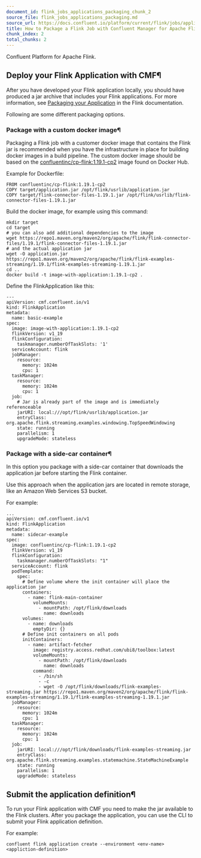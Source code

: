 ```yaml
---
document_id: flink_jobs_applications_packaging_chunk_2
source_file: flink_jobs_applications_packaging.md
source_url: https://docs.confluent.io/platform/current/flink/jobs/applications/packaging.html
title: How to Package a Flink Job with Confluent Manager for Apache Flink
chunk_index: 2
total_chunks: 2
---
```


Confluent Platform for Apache Flink.

## Deploy your Flink Application with CMF¶

After you have developed your Flink application locally, you should have produced a jar archive that includes your Flink applications. For more information, see [Packaging your Application](https://nightlies.apache.org/flink/flink-docs-release-1.19/docs/dev/configuration/maven/#packaging-the-application) in the Flink documentation.

Following are some different packaging options.

### Package with a custom docker image¶

Packaging a Flink job with a customer docker image that contains the Flink jar is recommended when you have the infrastructure in place for building docker images in a build pipeline. The custom docker image should be based on the [confluentinc/cp-flink:1.19.1-cp2](https://hub.docker.com/layers/confluentinc/cp-flink/1.19.1-cp2/images/sha256-ba85f2a20f2151e9f254ac0b315d8c70acb364c808041dc24c75886c0c0444bc) image found on Docker Hub.

Example for Dockerfile:

    FROM confluentinc/cp-flink:1.19.1-cp2
    COPY target/application.jar /opt/flink/usrlib/application.jar
    COPY target/flink-connector-files-1.19.1.jar /opt/flink/usrlib/flink-connector-files-1.19.1.jar

Build the docker image, for example using this command:

    mkdir target
    cd target
    # you can also add additional dependencies to the image
    wget https://repo1.maven.org/maven2/org/apache/flink/flink-connector-files/1.19.1/flink-connector-files-1.19.1.jar
    # and the actual application jar
    wget -O application.jar https://repo1.maven.org/maven2/org/apache/flink/flink-examples-streaming/1.19.1/flink-examples-streaming-1.19.1.jar
    cd ..
    docker build -t image-with-application:1.19.1-cp2 .

Define the FlinkApplication like this:

    ---
    apiVersion: cmf.confluent.io/v1
    kind: FlinkApplication
    metadata:
      name: basic-example
    spec:
      image: image-with-application:1.19.1-cp2
      flinkVersion: v1_19
      flinkConfiguration:
        taskmanager.numberOfTaskSlots: '1'
      serviceAccount: flink
      jobManager:
        resource:
          memory: 1024m
          cpu: 1
      taskManager:
        resource:
          memory: 1024m
          cpu: 1
      job:
        # Jar is already part of the image and is immediately referenceable
        jarURI: local:///opt/flink/usrlib/application.jar
        entryClass: org.apache.flink.streaming.examples.windowing.TopSpeedWindowing
        state: running
        parallelism: 1
        upgradeMode: stateless

### Package with a side-car container¶

In this option you package with a side-car container that downloads the application jar before starting the Flink container.

Use this approach when the application jars are located in remote storage, like an Amazon Web Services S3 bucket.

For example:

    ...
    apiVersion: cmf.confluent.io/v1
    kind: FlinkApplication
    metadata:
      name: sidecar-example
    spec:
      image: confluentinc/cp-flink:1.19.1-cp2
      flinkVersion: v1_19
      flinkConfiguration:
        taskmanager.numberOfTaskSlots: "1"
      serviceAccount: flink
      podTemplate:
        spec:
          # Define volume where the init container will place the application jar
          containers:
            - name: flink-main-container
              volumeMounts:
                - mountPath: /opt/flink/downloads
                  name: downloads
          volumes:
            - name: downloads
              emptyDir: {}
          # Define init containers on all pods
          initContainers:
            - name: artifact-fetcher
              image: registry.access.redhat.com/ubi8/toolbox:latest
              volumeMounts:
                - mountPath: /opt/flink/downloads
                  name: downloads
              command:
                - /bin/sh
                - -c
                - wget -O /opt/flink/downloads/flink-examples-streaming.jar https://repo1.maven.org/maven2/org/apache/flink/flink-examples-streaming/1.19.1/flink-examples-streaming-1.19.1.jar
      jobManager:
        resource:
          memory: 1024m
          cpu: 1
      taskManager:
        resource:
          memory: 1024m
          cpu: 1
      job:
        jarURI: local:///opt/flink/downloads/flink-examples-streaming.jar
        entryClass: org.apache.flink.streaming.examples.statemachine.StateMachineExample
        state: running
        parallelism: 1
        upgradeMode: stateless

## Submit the application definition¶

To run your Flink application with CMF you need to make the jar available to the Flink clusters. After you package the application, you can use the CLI to submit your Flink application definition.

For example:

    confluent flink application create --environment <env-name> <appliction-definition>
